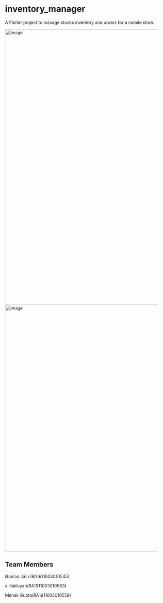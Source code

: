 # inventory_manager

A Flutter project to manage stocks inventory and orders for a mobile store.

<img width="906" alt="image" src="https://user-images.githubusercontent.com/67640051/167675032-66fc2d38-c1c4-4da3-85dd-01db4d4715f7.png">


<img width="812" alt="image" src="https://user-images.githubusercontent.com/67640051/167674918-bba73192-feda-4360-b23f-63634fa0dd22.png">


## Team Members

Naman Jain (RA1911003010545)

s.illakkiyah(RA1911003010563)

Mehak Gupta(RA1911003010559)
